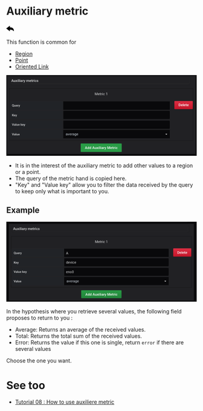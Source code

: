 # Auxiliary metric

[![](../../screenshots/other/Go-back.png)](coordinates.md)

This function is common for

- [Region](coordinates-space-region.md)
- [Point](coordinates-space-point.md)
- [Oriented Link](coordinates-space-link.md)

![main metric](../../screenshots/editor/coordinates/auxiliary-metric/metric.png)

- It is in the interest of the auxiliary metric to add other values to a region or a point.
- The query of the metric hand is copied here.
- "Key" and "Value key" allow you to filter the data received by the query to keep only what is important to you.

## Example

![main metric](../../screenshots/editor/coordinates/auxiliary-metric/metric-key.png)

In the hypothesis where you retrieve several values, the following field proposes to return to you :

- Average: Returns an average of the received values.
- Total: Returns the total sum of the received values.
- Error: Returns the value if this one is single, return `error` if there are several values

Choose the one you want.

# See too

- [Tutorial 08 : How to use auxiliere metric](../demo/tutorial08.md)
